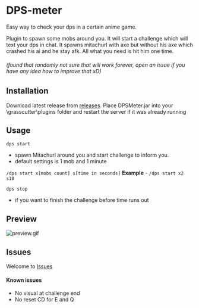 # DPS-meter
Easy way to check your dps in a certain anime game.

Plugin to spawn some mobs around you. It will start a challenge which will text your dps in chat.
It spawns mitachurl with axe but without his axe which crashed his ai and he stay afk. All what you need is hit him one time.

###### *(found that randomly not sure that will work forever, open an issue if you have any idea how to improve that xD)*


## Installation
Download latest release from [releases](https://github.com/Yoko-0/DPS-meter/releases).
Place DPSMeter.jar into your \grasscutter\plugins folder and restart the server if it was already running


## Usage
`dps start` 
 - spawn Mitachurl around you and start challenge to inform you.
 - default settings is 1 mob and 1 minute

`/dps start x[mobs count] s[time in seconds]`
**Example** - `/dps start x2 s10`

`dps stop`
 - if you want to finish the challenge before time runs out

## Preview
![preview.gif](preview.gif)

## Issues
Welcome to [Issues](https://github.com/Yoko-0/DPS-meter/issues)

#### Known issues
 - No visual at challenge end
 - No reset CD for E and Q


